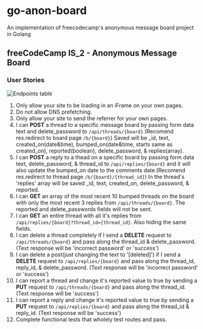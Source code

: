 # go-anon-board

An implementation of freecodecamp's anonymous message board project in Golang

## freeCodeCamp IS_2 - Anonymous Message Board

### User Stories

![Endpoints table](https://cdn.gomix.com/8f5547a1-a0d6-48f6-aa38-51753a0105f4%2FScreen%20Shot%202017-01-02%20at%201.04.10%20AM.png)

1. Only allow your site to be loading in an iFrame on your own pages.
2. Do not allow DNS prefetching.
3. Only allow your site to send the referrer for your own pages.
4. I can **POST** a thread to a specific message board by passing form data text and delete_password to `/api/threads/{board}`.(Recomend res.redirect to board page `/b/{board}`) Saved will be \_id, text, created_on(date&time), bumped_on(date&time, starts same as created_on), reported(boolean), delete_password, & replies(array).
5. I can **POST** a reply to a thead on a specific board by passing form data text, delete_password, & thread_id to `/api/replies/{board}` and it will also update the bumped_on date to the comments date.(Recomend res.redirect to thread page `/b/{board}/{thread_id}`) In the thread's 'replies' array will be saved \_id, text, created_on, delete_password, & reported.
6. I can **GET** an array of the most recent 10 bumped threads on the board with only the most recent 3 replies from `/api/threads/{board}`. The reported and delete_passwords fields will not be sent.
7. I can **GET** an entire thread with all it's replies from `/api/replies/{board}?thread_id={thread_id}`. Also hiding the same fields.
8. I can delete a thread completely if I send a **DELETE** request to `/api/threads/{board}` and pass along the thread_id & delete_password. (Text response will be 'incorrect password' or 'success')
9. I can delete a post(just changing the text to '[deleted]') if I send a **DELETE** request to `/api/replies/{board}` and pass along the thread_id, reply_id, & delete_password. (Text response will be 'incorrect password' or 'success')
10. I can report a thread and change it's reported value to true by sending a **PUT** request to `/api/threads/{board}` and pass along the thread_id. (Text response will be 'success')
11. I can report a reply and change it's reported value to true by sending a **PUT** request to `/api/replies/{board}` and pass along the thread_id & reply_id. (Text response will be 'success')
12. Complete functional tests that wholely test routes and pass.
